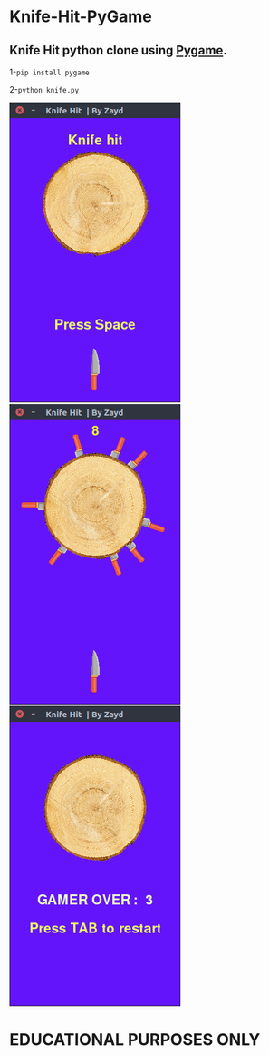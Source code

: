 # Knife-Hit-PyGame
## Knife Hit python clone using [Pygame](https://github.com/pygame/pygame).


1-```pip install pygame```


2-```python knife.py```

![preview1](./preview1.png)
![preview2](./preview2.png)
![preview3](./preview3.png)

# EDUCATIONAL PURPOSES ONLY

